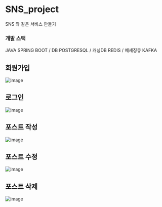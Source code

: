 # SNS_project
SNS 와 같은 서비스 만들기

### 개발 스택
JAVA SPRING BOOT / DB POSTGRESQL / 캐싱DB REDIS / 메세징큐 KAFKA


## 회원가입
![image](https://user-images.githubusercontent.com/20215427/190119843-d787f796-51a4-46bf-a147-21e69bbb8af5.png)

## 로그인
![image](https://user-images.githubusercontent.com/20215427/190120051-ba7a528a-d54b-4541-8ce1-88e7c5dae2a7.png)

## 포스트 작성
![image](https://user-images.githubusercontent.com/20215427/190120134-5c73681b-3167-4799-85aa-8487c6de8797.png)

## 포스트 수정
![image](https://user-images.githubusercontent.com/20215427/190120198-9e248775-370a-41c8-8910-7b9a25a44d84.png)

## 포스트 삭제
![image](https://user-images.githubusercontent.com/20215427/190120265-e1860097-e9f6-446e-9059-b45159d2c6b3.png)

